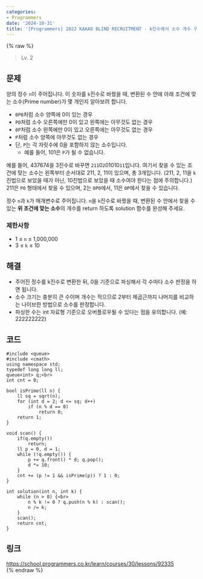 ```yaml
---
categories:
- Programmers
date: '2024-10-31'
title: '[Programmers] 2022 KAKAO BLIND RECRUITMENT - k진수에서 소수 개수 구하기'
---
```


{% raw %}
> Lv. 2<br>

## 문제
양의 정수  `n`이 주어집니다. 이 숫자를  `k`진수로 바꿨을 때, 변환된 수 안에 아래 조건에 맞는 소수(Prime number)가 몇 개인지 알아보려 합니다.
-   `0P0`처럼 소수 양쪽에 0이 있는 경우
-   `P0`처럼 소수 오른쪽에만 0이 있고 왼쪽에는 아무것도 없는 경우
-   `0P`처럼 소수 왼쪽에만 0이 있고 오른쪽에는 아무것도 없는 경우
-   `P`처럼 소수 양쪽에 아무것도 없는 경우
-   단,  `P`는 각 자릿수에 0을 포함하지 않는 소수입니다.
    -   예를 들어, 101은  `P`가 될 수 없습니다.

예를 들어, 437674을 3진수로 바꾸면  `211`0`2`01010`11`입니다. 여기서 찾을 수 있는 조건에 맞는 소수는 왼쪽부터 순서대로 211, 2, 11이 있으며, 총 3개입니다. (211, 2, 11을  `k`진법으로 보았을 때가 아닌, 10진법으로 보았을 때 소수여야 한다는 점에 주의합니다.) 211은  `P0`  형태에서 찾을 수 있으며, 2는  `0P0`에서, 11은  `0P`에서 찾을 수 있습니다.

정수  `n`과  `k`가 매개변수로 주어집니다.  `n`을  `k`진수로 바꿨을 때, 변환된 수 안에서 찾을 수 있는  **위 조건에 맞는 소수**의 개수를 return 하도록 solution 함수를 완성해 주세요.

### 제한사항
-   1 ≤  `n`  ≤ 1,000,000
-   3 ≤  `k`  ≤ 10

## 해결
- 주어진 정수를 k진수로 변환한 뒤, 0을 기준으로 파싱해서 각 수마다 소수 판정을 하면 됩니다.
- 소수 크기는 충분히 큰 수이며 개수는 적으므로 2부터 제곱근까지 나머지를 비교하는 나이브한 방법으로 소수를 판정합니다.
- 파싱한 수는 int 자료형 기준으로 오버플로우될 수 있다는 점을 유의합니다. (예: 222222222)

## 코드
```
#include <queue>
#include <cmath>
using namespace std;
typedef long long ll;
queue<int> q;<br>
int cnt = 0;

bool isPrime(ll n) {
    ll sq = sqrt(n);
    for (int d = 2; d <= sq; d++)
        if (n % d == 0)
            return 0;
    return 1;
}

void scan() {
    if(q.empty())
        return;
    ll p = 0, d = 1;
    while (!q.empty()) {
        p += q.front() * d; q.pop();
        d *= 10;
    }
    cnt += (p != 1 && isPrime(p)) ? 1 : 0;
}

int solution(int n, int k) {
    while (n > 0) {<br>
        n % k != 0 ? q.push(n % k) : scan();
        n /= k;
    }
    scan();
    return cnt;
}
```

## 링크
https://school.programmers.co.kr/learn/courses/30/lessons/92335<br>
{% endraw %}